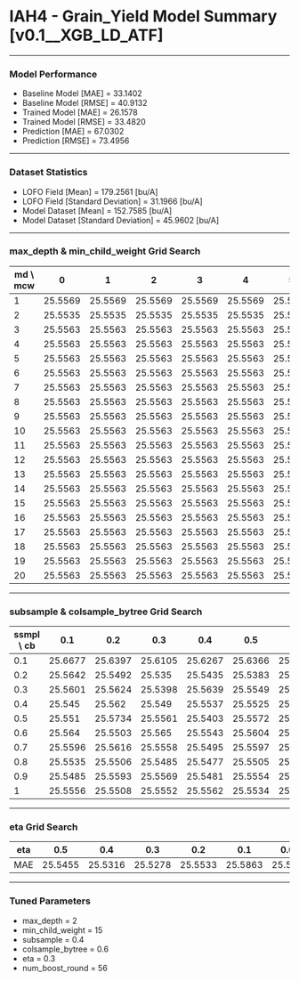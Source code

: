 # IAH4 - Grain_Yield Model Summary [v0.1__XGB_LD_ATF]

***

### Model Performance

- Baseline Model [MAE] = 33.1402
- Baseline Model [RMSE] = 40.9132
- Trained Model [MAE] = 26.1578
- Trained Model [RMSE] = 33.4820
- Prediction [MAE] = 67.0302
- Prediction [RMSE] = 73.4956
***

### Dataset Statistics

- LOFO Field [Mean] = 179.2561 [bu/A]
- LOFO Field [Standard Deviation] = 31.1966 [bu/A]
- Model Dataset [Mean] = 152.7585 [bu/A]
- Model Dataset [Standard Deviation] = 45.9602 [bu/A]
***

### max_depth & min_child_weight Grid Search

|   md \ mcw |       0 |       1 |       2 |       3 |       4 |       5 |       6 |       7 |       8 |       9 |      10 |      11 |      12 |      13 |      14 |      15 |      16 |      17 |      18 |      19 |      20 |
|------------|---------|---------|---------|---------|---------|---------|---------|---------|---------|---------|---------|---------|---------|---------|---------|---------|---------|---------|---------|---------|---------|
|          1 | 25.5569 | 25.5569 | 25.5569 | 25.5569 | 25.5569 | 25.5569 | 25.5569 | 25.5569 | 25.5569 | 25.5569 | 25.5569 | 25.5569 | 25.5569 | 25.5569 | 25.5569 | 25.5569 | 25.5569 | 25.5569 | 25.5569 | 25.5569 | 25.5569 |
|          2 | 25.5535 | 25.5535 | 25.5535 | 25.5535 | 25.5535 | 25.5535 | 25.5535 | 25.5535 | 25.5535 | 25.5535 | 25.5535 | 25.5535 | 25.5535 | 25.5535 | 25.5535 | 25.5535 | 25.5535 | 25.5535 | 25.5535 | 25.5535 | 25.5535 |
|          3 | 25.5563 | 25.5563 | 25.5563 | 25.5563 | 25.5563 | 25.5563 | 25.5563 | 25.5563 | 25.5563 | 25.5563 | 25.5563 | 25.5563 | 25.5563 | 25.5563 | 25.5563 | 25.5563 | 25.5563 | 25.5563 | 25.5563 | 25.5563 | 25.5563 |
|          4 | 25.5563 | 25.5563 | 25.5563 | 25.5563 | 25.5563 | 25.5563 | 25.5563 | 25.5563 | 25.5563 | 25.5563 | 25.5563 | 25.5563 | 25.5563 | 25.5563 | 25.5563 | 25.5563 | 25.5563 | 25.5563 | 25.5563 | 25.5563 | 25.5563 |
|          5 | 25.5563 | 25.5563 | 25.5563 | 25.5563 | 25.5563 | 25.5563 | 25.5563 | 25.5563 | 25.5563 | 25.5563 | 25.5563 | 25.5563 | 25.5563 | 25.5563 | 25.5563 | 25.5563 | 25.5563 | 25.5563 | 25.5563 | 25.5563 | 25.5563 |
|          6 | 25.5563 | 25.5563 | 25.5563 | 25.5563 | 25.5563 | 25.5563 | 25.5563 | 25.5563 | 25.5563 | 25.5563 | 25.5563 | 25.5563 | 25.5563 | 25.5563 | 25.5563 | 25.5563 | 25.5563 | 25.5563 | 25.5563 | 25.5563 | 25.5563 |
|          7 | 25.5563 | 25.5563 | 25.5563 | 25.5563 | 25.5563 | 25.5563 | 25.5563 | 25.5563 | 25.5563 | 25.5563 | 25.5563 | 25.5563 | 25.5563 | 25.5563 | 25.5563 | 25.5563 | 25.5563 | 25.5563 | 25.5563 | 25.5563 | 25.5563 |
|          8 | 25.5563 | 25.5563 | 25.5563 | 25.5563 | 25.5563 | 25.5563 | 25.5563 | 25.5563 | 25.5563 | 25.5563 | 25.5563 | 25.5563 | 25.5563 | 25.5563 | 25.5563 | 25.5563 | 25.5563 | 25.5563 | 25.5563 | 25.5563 | 25.5563 |
|          9 | 25.5563 | 25.5563 | 25.5563 | 25.5563 | 25.5563 | 25.5563 | 25.5563 | 25.5563 | 25.5563 | 25.5563 | 25.5563 | 25.5563 | 25.5563 | 25.5563 | 25.5563 | 25.5563 | 25.5563 | 25.5563 | 25.5563 | 25.5563 | 25.5563 |
|         10 | 25.5563 | 25.5563 | 25.5563 | 25.5563 | 25.5563 | 25.5563 | 25.5563 | 25.5563 | 25.5563 | 25.5563 | 25.5563 | 25.5563 | 25.5563 | 25.5563 | 25.5563 | 25.5563 | 25.5563 | 25.5563 | 25.5563 | 25.5563 | 25.5563 |
|         11 | 25.5563 | 25.5563 | 25.5563 | 25.5563 | 25.5563 | 25.5563 | 25.5563 | 25.5563 | 25.5563 | 25.5563 | 25.5563 | 25.5563 | 25.5563 | 25.5563 | 25.5563 | 25.5563 | 25.5563 | 25.5563 | 25.5563 | 25.5563 | 25.5563 |
|         12 | 25.5563 | 25.5563 | 25.5563 | 25.5563 | 25.5563 | 25.5563 | 25.5563 | 25.5563 | 25.5563 | 25.5563 | 25.5563 | 25.5563 | 25.5563 | 25.5563 | 25.5563 | 25.5563 | 25.5563 | 25.5563 | 25.5563 | 25.5563 | 25.5563 |
|         13 | 25.5563 | 25.5563 | 25.5563 | 25.5563 | 25.5563 | 25.5563 | 25.5563 | 25.5563 | 25.5563 | 25.5563 | 25.5563 | 25.5563 | 25.5563 | 25.5563 | 25.5563 | 25.5563 | 25.5563 | 25.5563 | 25.5563 | 25.5563 | 25.5563 |
|         14 | 25.5563 | 25.5563 | 25.5563 | 25.5563 | 25.5563 | 25.5563 | 25.5563 | 25.5563 | 25.5563 | 25.5563 | 25.5563 | 25.5563 | 25.5563 | 25.5563 | 25.5563 | 25.5563 | 25.5563 | 25.5563 | 25.5563 | 25.5563 | 25.5563 |
|         15 | 25.5563 | 25.5563 | 25.5563 | 25.5563 | 25.5563 | 25.5563 | 25.5563 | 25.5563 | 25.5563 | 25.5563 | 25.5563 | 25.5563 | 25.5563 | 25.5563 | 25.5563 | 25.5563 | 25.5563 | 25.5563 | 25.5563 | 25.5563 | 25.5563 |
|         16 | 25.5563 | 25.5563 | 25.5563 | 25.5563 | 25.5563 | 25.5563 | 25.5563 | 25.5563 | 25.5563 | 25.5563 | 25.5563 | 25.5563 | 25.5563 | 25.5563 | 25.5563 | 25.5563 | 25.5563 | 25.5563 | 25.5563 | 25.5563 | 25.5563 |
|         17 | 25.5563 | 25.5563 | 25.5563 | 25.5563 | 25.5563 | 25.5563 | 25.5563 | 25.5563 | 25.5563 | 25.5563 | 25.5563 | 25.5563 | 25.5563 | 25.5563 | 25.5563 | 25.5563 | 25.5563 | 25.5563 | 25.5563 | 25.5563 | 25.5563 |
|         18 | 25.5563 | 25.5563 | 25.5563 | 25.5563 | 25.5563 | 25.5563 | 25.5563 | 25.5563 | 25.5563 | 25.5563 | 25.5563 | 25.5563 | 25.5563 | 25.5563 | 25.5563 | 25.5563 | 25.5563 | 25.5563 | 25.5563 | 25.5563 | 25.5563 |
|         19 | 25.5563 | 25.5563 | 25.5563 | 25.5563 | 25.5563 | 25.5563 | 25.5563 | 25.5563 | 25.5563 | 25.5563 | 25.5563 | 25.5563 | 25.5563 | 25.5563 | 25.5563 | 25.5563 | 25.5563 | 25.5563 | 25.5563 | 25.5563 | 25.5563 |
|         20 | 25.5563 | 25.5563 | 25.5563 | 25.5563 | 25.5563 | 25.5563 | 25.5563 | 25.5563 | 25.5563 | 25.5563 | 25.5563 | 25.5563 | 25.5563 | 25.5563 | 25.5563 | 25.5563 | 25.5563 | 25.5563 | 25.5563 | 25.5563 | 25.5563 |

***

### subsample & colsample_bytree Grid Search

|   ssmpl \ cb |     0.1 |     0.2 |     0.3 |     0.4 |     0.5 |     0.6 |     0.7 |     0.8 |     0.9 |     1.0 |
|--------------|---------|---------|---------|---------|---------|---------|---------|---------|---------|---------|
|          0.1 | 25.6677 | 25.6397 | 25.6105 | 25.6267 | 25.6366 | 25.6351 | 25.6328 | 25.6173 | 25.6024 | 25.6254 |
|          0.2 | 25.5642 | 25.5492 | 25.535  | 25.5435 | 25.5383 | 25.5586 | 25.5547 | 25.5634 | 25.5513 | 25.5497 |
|          0.3 | 25.5601 | 25.5624 | 25.5398 | 25.5639 | 25.5549 | 25.5767 | 25.5833 | 25.5502 | 25.5477 | 25.5581 |
|          0.4 | 25.545  | 25.562  | 25.549  | 25.5537 | 25.5525 | 25.5278 | 25.551  | 25.5502 | 25.5423 | 25.5499 |
|          0.5 | 25.551  | 25.5734 | 25.5561 | 25.5403 | 25.5572 | 25.5516 | 25.5501 | 25.5522 | 25.5595 | 25.5513 |
|          0.6 | 25.564  | 25.5503 | 25.565  | 25.5543 | 25.5604 | 25.5465 | 25.5644 | 25.5664 | 25.5511 | 25.5521 |
|          0.7 | 25.5596 | 25.5616 | 25.5558 | 25.5495 | 25.5597 | 25.5538 | 25.5418 | 25.552  | 25.5419 | 25.5437 |
|          0.8 | 25.5535 | 25.5506 | 25.5485 | 25.5477 | 25.5505 | 25.5554 | 25.551  | 25.5594 | 25.5567 | 25.55   |
|          0.9 | 25.5485 | 25.5593 | 25.5569 | 25.5481 | 25.5554 | 25.5585 | 25.5572 | 25.5557 | 25.5568 | 25.5552 |
|          1   | 25.5556 | 25.5508 | 25.5552 | 25.5562 | 25.5534 | 25.5545 | 25.5534 | 25.5528 | 25.5456 | 25.5535 |

***

### eta Grid Search

| eta   |     0.5 |     0.4 |     0.3 |     0.2 |     0.1 |    0.01 |   0.001 |
|-------|---------|---------|---------|---------|---------|---------|---------|
| MAE   | 25.5455 | 25.5316 | 25.5278 | 25.5533 | 25.5863 | 25.5663 | 59.0954 |

***

### Tuned Parameters

- max_depth = 2
- min_child_weight = 15
- subsample = 0.4
- colsample_bytree = 0.6
- eta = 0.3
- num_boost_round = 56
